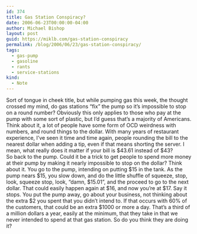 ```yaml
---
id: 374
title: Gas Station Conspiracy?
date: 2006-06-23T00:00:00-04:00
author: Michael Bishop
layout: post
guid: https://miklb.com/gas-station-conspiracy
permalink: /blog/2006/06/23/gas-station-conspiracy/
tags:
  - gas-pump
  - gasoline
  - rants
  - service-stations
kind:
  - Note
---
```

<p>Sort of tongue in cheek title, but while pumping gas this week, the thought crossed my mind, do gas stations “fix” the pump so it’s impossible to stop on a round number?  Obviously this only applies to those who pay at the pump with some sort of plastic, but I’d guess that’s a majority of Americans.<br />
Think about it, a lot of people have some form of OCD weirdness with numbers, and round things to the dollar.  With many years of restaurant experience, I’ve seen it time and time again, people  rounding the bill to the nearest dollar when adding a tip, even if that means shorting the server.  I mean, what really does it matter if your bill is $43.61 instead of $43?<br />
So back to the pump.  Could it be a trick to get people to spend more money at their pump by making it nearly impossible to stop on the dollar?  Think about it.  You go to the pump, intending on putting $15 in the tank.  As the pump nears $15, you slow down, and do the little shuffle of squeeze, stop, look, squeeze stop, look, “damn, $15.01”, and the proceed to go to the next dollar.  That could easily happen again at $16, and now you’re at $17.  Say it stops.  You put the pump away, go about your business, not thinking about the extra $2 you spent that you didn’t intend to.  If that occurs with 60% of the customers, that could be an extra $1000 or more a day.  That’s a third of a million dollars a year, easily at the minimum, that they take in that we never intended to spend at that gas station.  So do you think they are doing it?</p>